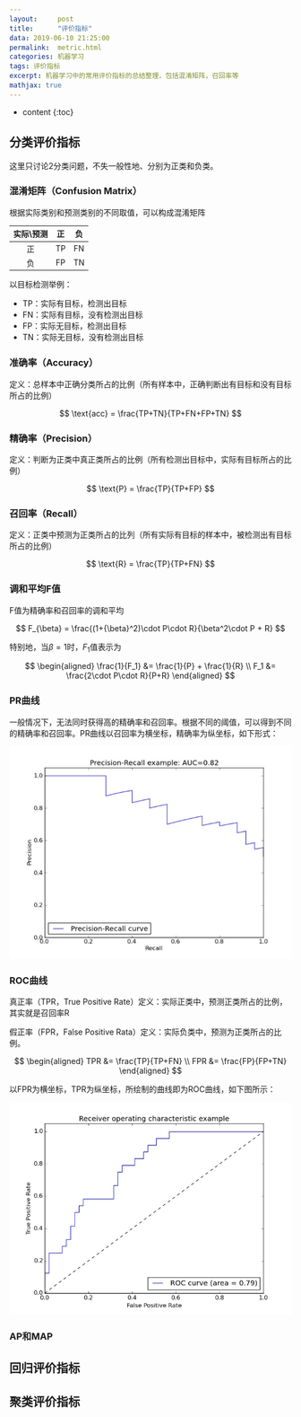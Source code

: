 ```yaml
---
layout:     post
title:      "评价指标"
data: 2019-06-10 21:25:00
permalink:  metric.html
categories: 机器学习
tags: 评价指标
excerpt: 机器学习中的常用评价指标的总结整理，包括混淆矩阵，召回率等
mathjax: true
---
```


* content
{:toc}

## 分类评价指标
这里只讨论2分类问题，不失一般性地、分别为正类和负类。
### 混淆矩阵（Confusion Matrix）
根据实际类别和预测类别的不同取值，可以构成混淆矩阵

实际\\预测|正|负
:---:|:--:|:---:
正|TP|FN
负|FP|TN

以目标检测举例：
* TP：实际有目标，检测出目标
* FN：实际有目标，没有检测出目标
* FP：实际无目标，检测出目标
* TN：实际无目标，没有检测出目标

### 准确率（Accuracy）
定义：总样本中正确分类所占的比例（所有样本中，正确判断出有目标和没有目标所占的比例）

$$
\text{acc} = \frac{TP+TN}{TP+FN+FP+TN}
$$

### 精确率（Precision）
定义：判断为正类中真正类所占的比例（所有检测出目标中，实际有目标所占的比例）

$$
\text{P} = \frac{TP}{TP+FP}
$$

### 召回率（Recall）
定义：正类中预测为正类所占的比列（所有实际有目标的样本中，被检测出有目标所占的比例）

$$
\text{R} = \frac{TP}{TP+FN}
$$

### 调和平均F值
F值为精确率和召回率的调和平均

$$
F_{\beta} = \frac{(1+{\beta}^2)\cdot P\cdot R}{\beta^2\cdot P + R}
$$

特别地，当$\beta=1$时，$F_1$值表示为


$$
\begin{aligned}
\frac{1}{F_1} &= \frac{1}{P} + \frac{1}{R}  \\
F_1 &= \frac{2\cdot P\cdot R}{P+R}   
\end{aligned}
$$

### PR曲线
一般情况下，无法同时获得高的精确率和召回率。根据不同的阈值，可以得到不同的精确率和召回率。PR曲线以召回率为横坐标，精确率为纵坐标，如下形式：

![pr](/img/pr.jpg)

### ROC曲线
真正率（TPR，True Positive Rate）定义：实际正类中，预测正类所占的比例，其实就是召回率R

假正率（FPR，False Positive Rata）定义：实际负类中，预测为正类所占的比例。

$$
\begin{aligned}
    TPR &= \frac{TP}{TP+FN} \\
    FPR &= \frac{FP}{FP+TN}
\end{aligned}
$$

以FPR为横坐标，TPR为纵坐标，所绘制的曲线即为ROC曲线，如下图所示：

![roc](/img/roc.jpg)

### AP和MAP
## 回归评价指标

## 聚类评价指标